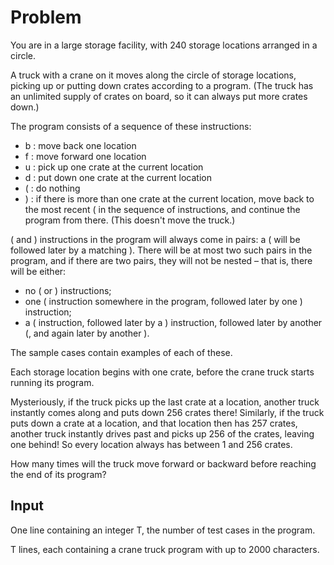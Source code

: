 # Problem

You are in a large storage facility, with 240 storage locations arranged in a circle.

A truck with a crane on it moves along the circle of storage locations, picking up or putting down crates according to a program. (The truck has an unlimited supply of crates on board, so it can always put more crates down.)

The program consists of a sequence of these instructions:

- b : move back one location
- f : move forward one location
- u : pick up one crate at the current location
- d : put down one crate at the current location
- ( : do nothing
- ) : if there is more than one crate at the current location, move back to the most recent ( in the sequence of instructions, and continue the program from there. (This doesn't move the truck.)

( and ) instructions in the program will always come in pairs: a ( will be followed later by a matching ). There will be at most two such pairs in the program, and if there are two pairs, they will not be nested – that is, there will be either:

- no ( or ) instructions;
- one ( instruction somewhere in the program, followed later by one ) instruction;
- a ( instruction, followed later by a ) instruction, followed later by another (, and again later by another ).

The sample cases contain examples of each of these.

Each storage location begins with one crate, before the crane truck starts running its program.

Mysteriously, if the truck picks up the last crate at a location, another truck instantly comes along and puts down 256 crates there! Similarly, if the truck puts down a crate at a location, and that location then has 257 crates, another truck instantly drives past and picks up 256 of the crates, leaving one behind! So every location always has between 1 and 256 crates.

How many times will the truck move forward or backward before reaching the end of its program?

## Input

One line containing an integer T, the number of test cases in the program.

T lines, each containing a crane truck program with up to 2000 characters.
